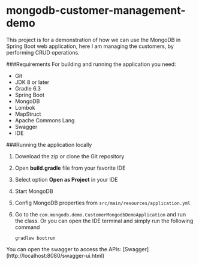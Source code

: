 # mongodb-customer-management-demo
This project is for a demonstration of how we can use 
the MongoDB in Spring Boot web application, 
here I am managing the customers, by performing CRUD 
operations.

###Requirements 
For building and running the application you need: 
* Git
* JDK 8 or later
* Gradle 6.3
* Spring Boot
* MongoDB
* Lombok
* MapStruct
* Apache Commons Lang
* Swagger
* IDE

###Running the application locally
1. Download the zip or clone the Git repository
2. Open **build.gradle** file from your favorite IDE
3. Select option **Open as Project** in your IDE
4. Start MongoDB
5. Config MongoDB properties from `src/main/resources/application.yml`
6. Go to the `com.mongodb.demo.CustomerMongodbDemoApplication` and run the class.
Or you can open the IDE terminal and simply run the following command
                
       gradlew bootrun

You can open the swagger to access the APIs: [Swagger] (http://localhost:8080/swagger-ui.html)